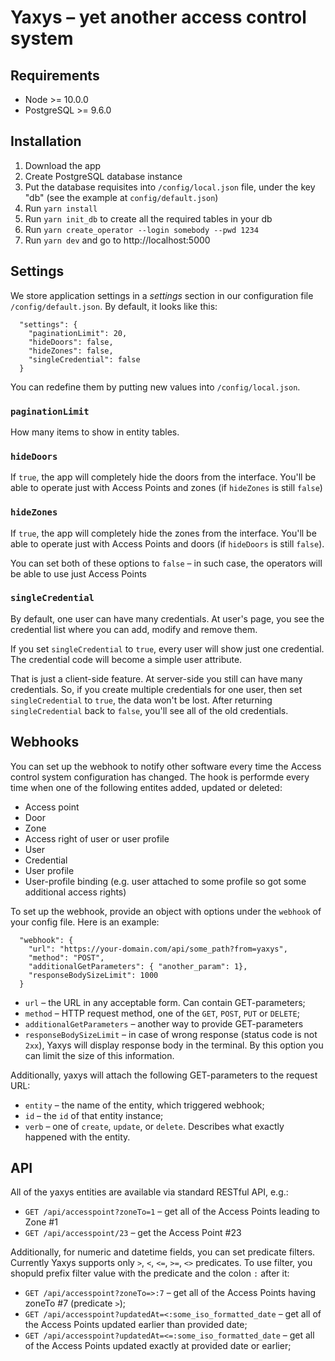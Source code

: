 # Yaxys – yet another access control system

## Requirements

* Node >= 10.0.0
* PostgreSQL >= 9.6.0

## Installation
1. Download the app
1. Create PostgreSQL database instance
1. Put the database requisites into `/config/local.json` file, under the key "db" (see the example at `config/default.json`)
1. Run `yarn install`
1. Run `yarn init_db` to create all the required tables in your db
1. Run `yarn create_operator --login somebody --pwd 1234`
1. Run `yarn dev` and go to http://localhost:5000

## Settings

We store application settings in a _settings_ section in our configuration file `/config/default.json`.
By default, it looks like this:

```
  "settings": {
    "paginationLimit": 20,
    "hideDoors": false,
    "hideZones": false,
    "singleCredential": false
  }
```

You can redefine them by putting new values into `/config/local.json`.

### `paginationLimit`
How many items to show in entity tables.

### `hideDoors`
If `true`, the app will completely hide the doors from the interface.
You'll be able to operate just with Access Points and zones (if `hideZones` is still `false`)

### `hideZones`
If `true`, the app will completely hide the zones from the interface.
You'll be able to operate just with Access Points and doors (if `hideDoors` is still `false`).

You can set both of these options to `false` – in such case, the operators will be able to use just Access Points

### `singleCredential`

By default, one user can have many credentials. At user's page, you see the credential list where you can
add, modify and remove them.

If you set `singleCredential` to `true`, every user will show just one credential.
The credential code will become a simple user attribute.

That is just a client-side feature. At server-side you still can have many credentials.
So, if you create multiple credentials for one user, then set `singleCredential` to `true`, the data won't be lost.
After returning `singleCredential` back to `false`, you'll see all of the old credentials.

## Webhooks

You can set up the webhook to notify other software every time the Access control system configuration has changed.
The hook is performde every time when one of the following entites added, updated or deleted:
* Access point
* Door
* Zone
* Access right of user or user profile
* User
* Credential
* User profile
* User-profile binding (e.g. user attached to some profile so got some additional access rights)

To set up the webhook, provide an object with options under the `webhook` of your config file.
Here is an example:
```
  "webhook": {
    "url": "https://your-domain.com/api/some_path?from=yaxys",
    "method": "POST",
    "additionalGetParameters": { "another_param": 1},
    "responseBodySizeLimit": 1000
  }
```

* `url` – the URL in any acceptable form. Can contain GET-parameters;
* `method` – HTTP request method, one of the `GET`, `POST`, `PUT` or `DELETE`;
* `additionalGetParameters` – another way to provide GET-parameters
* `responseBodySizeLimit` – in case of wrong response (status code is not `2xx`), Yaxys will display response body in the terminal. By this option you can limit the size of this information.

Additionally, yaxys will attach the following GET-parameters to the request URL:
* `entity` – the name of the entity, which triggered webhook;
* `id` – the `id` of that entity instance;
* `verb` – one of `create`, `update`, or `delete`. Describes what exactly happened with the entity.

## API

All of the yaxys entities are available via standard RESTful API, e.g.:

* `GET /api/accesspoint?zoneTo=1` – get all of the Access Points leading to Zone #1
* `GET /api/accesspoint/23` – get the Access Point #23


Additionally, for numeric and datetime fields, you can set predicate filters. Currently Yaxys supports only `>`, `<`, `<=`, `>=`, `<>` predicates.
To use filter, you shopuld prefix filter value with the predicate and the colon `:` after it:


* `GET /api/accesspoint?zoneTo=>:7` – get all of the Access Points having zoneTo #7 (predicate `>`);
* `GET /api/accesspoint?updatedAt=<:some_iso_formatted_date` – get all of the Access Points updated earlier than provided date;
* `GET /api/accesspoint?updatedAt=<=:some_iso_formatted_date` – get all of the Access Points updated exactly at provided date or earlier;
